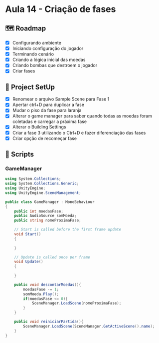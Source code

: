 # Aula 14 - Criação de fases

## 🗺️ Roadmap
- [x] Configurando ambiente
- [x] Iniciando configuração do jogador
- [x] Terminando cenário
- [x] Criando a lógica inicial das moedas
- [x] Criando bombas que destroem o jogador
- [x] Criar fases

## 🔧 Project SetUp

- [x] Renomear o arquivo Sample Scene para Fase 1
- [x] Apertar ctrl+D para duplicar a fase
- [x] Mudar o piso da fase para laranja
- [x] Alterar o game manager para saber quando todas as moedas foram coletadas e carregar a práxima fase
- [x] Alterar o Building Settings
- [x] Criar a fase 3 utilizando o Ctrl+D e fazer diferenciação das fases
- [x] Criar opção de recomeçar fase

## 📝 Scripts
### GameManager
```C#
using System.Collections;
using System.Collections.Generic;
using UnityEngine;
using UnityEngine.SceneManagement;

public class GameManager : MonoBehaviour
{
    public int moedasFase;
    public AudioSource somMoeda;
    public string nomeProximaFase;

    // Start is called before the first frame update
    void Start()
    {
        
    }

    // Update is called once per frame
    void Update()
    {
        
    }

    public void descontarMoedas(){
        moedasFase -= 1;
        somMoeda.Play();
        if(moedasFase <= 0){
            SceneManager.LoadScene(nomeProximaFase);
        }
    }

    public void reiniciarPartida(){
        SceneManager.LoadScene(SceneManager.GetActiveScene().name);
    }
}
```
